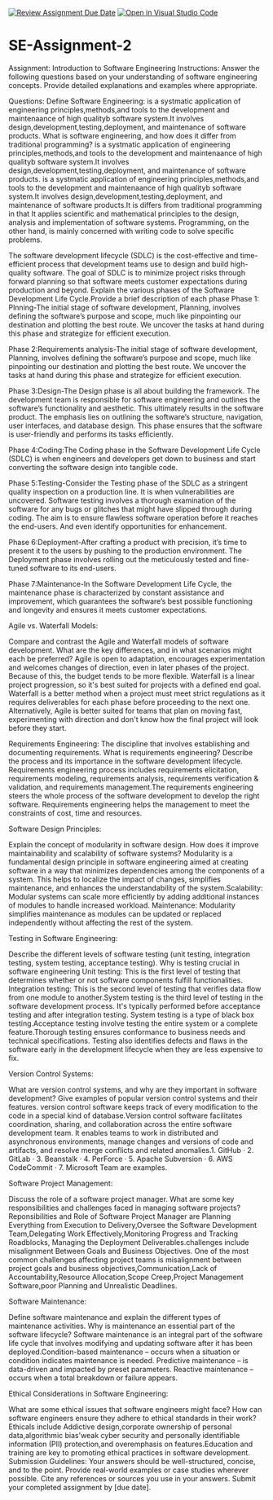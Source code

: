 [![Review Assignment Due Date](https://classroom.github.com/assets/deadline-readme-button-24ddc0f5d75046c5622901739e7c5dd533143b0c8e959d652212380cedb1ea36.svg)](https://classroom.github.com/a/-ucQIGTc)
[![Open in Visual Studio Code](https://classroom.github.com/assets/open-in-vscode-718a45dd9cf7e7f842a935f5ebbe5719a5e09af4491e668f4dbf3b35d5cca122.svg)](https://classroom.github.com/online_ide?assignment_repo_id=15241428&assignment_repo_type=AssignmentRepo)
# SE-Assignment-2
Assignment: Introduction to Software Engineering
Instructions:
Answer the following questions based on your understanding of software engineering concepts. Provide detailed explanations and examples where appropriate.

Questions:
Define Software Engineering:
is a systmatic application of engineering principles,methods,and tools to the development and maintenaance  of high qualityb software system.It involves design,development,testing,deployment, and maintenance of software products.
What is software engineering, and how does it differ from traditional programming?
is a systmatic application of engineering principles,methods,and tools to the development and maintenaance  of high qualityb software system.It involves design,development,testing,deployment, and maintenance of software products.
is a systmatic application of engineering principles,methods,and tools to the development and maintenaance  of high qualityb software system.It involves design,development,testing,deployment, and maintenance of software products.It is differs from traditional programming in that It applies scientific and mathematical principles to the design, analysis and implementation of software systems. Programming, on the other hand, is mainly concerned with writing code to solve specific problems.

The software development lifecycle (SDLC) is the cost-effective and time-efficient process that development teams use to design and build high-quality software. The goal of SDLC is to minimize project risks through forward planning so that software meets customer expectations during production and beyond.
Explain the various phases of the Software Development Life Cycle.Provide a brief description of each phase
Phase 1:  Plnning-The initial stage of software development, Planning, involves defining the software’s purpose and scope, much like pinpointing our destination and plotting the best route. We uncover the tasks at hand during this phase and strategize for efficient execution.

Phase 2:Requirements analysis-The initial stage of software development, Planning, involves defining the software’s purpose and scope, much like pinpointing our destination and plotting the best route. We uncover the tasks at hand during this phase and strategize for efficient execution.

Phase 3:Design-The Design phase is all about building the framework. The development team is responsible for software engineering and outlines the software’s functionality and aesthetic. This ultimately results in the software product. The emphasis lies on outlining the software’s structure, navigation, user interfaces, and database design. This phase ensures that the software is user-friendly and performs its tasks efficiently.

Phase 4:Coding:The Coding phase in the Software Development Life Cycle (SDLC) is when engineers and developers get down to business and start converting the software design into tangible code.

Phase 5:Testing-Consider the Testing phase of the SDLC as a stringent quality inspection on a production line. It is when vulnerabilities are uncovered. Software testing involves a thorough examination of the software for any bugs or glitches that might have slipped through during coding. The aim is to ensure flawless software operation before it reaches the end-users. And even identify opportunities for enhancement.

Phase 6:Deployment-After crafting a product with precision, it’s time to present it to the users by pushing to the production environment. The Deployment phase involves rolling out the meticulously tested and fine-tuned software to its end-users.

Phase 7:Maintenance-In the Software Development Life Cycle, the maintenance phase is characterized by constant assistance and improvement, which guarantees the software’s best possible functioning and longevity and ensures it meets customer expectations.




 Agile vs. Waterfall Models:

Compare and contrast the Agile and Waterfall models of software development. What are the key differences, and in what scenarios might each be preferred?
Agile is open to adaptation, encourages experimentation and welcomes changes of direction, even in later phases of the project. Because of this, the budget tends to be more flexible. Waterfall is a linear project progression, so it's best suited for projects with a defined end goal.
Waterfall is a better method when a project must meet strict regulations as it requires deliverables for each phase before proceeding to the next one. Alternatively, Agile is better suited for teams that plan on moving fast, experimenting with direction and don't know how the final project will look before they start.

Requirements Engineering:
The discipline that involves establishing and documenting requirements. 
What is requirements engineering? Describe the process and its importance in the software development lifecycle. 
Requirements engineering process includes requirements elicitation, requirements modeling, requirements analysis, requirements verification & validation, and requirements management.The requirements engineering steers the whole process of the software development to develop the right software. Requirements engineering helps the management to meet the constraints of cost, time and resources.


Software Design Principles:

Explain the concept of modularity in software design. How does it improve maintainability and scalability of software systems?
Modularity is a fundamental design principle in software engineering aimed at creating software in a way that minimizes dependencies among the components of a system. This helps to localize the impact of changes, simplifies maintenance, and enhances the understandability of the system.Scalability: Modular systems can scale more efficiently by adding additional instances of modules to handle increased workload. Maintenance: Modularity simplifies maintenance as modules can be updated or replaced independently without affecting the rest of the system.


Testing in Software Engineering:

Describe the different levels of software testing (unit testing, integration testing, system testing, acceptance testing). Why is testing crucial in software engineering
 Unit testing: This is the first level of testing that determines whether or not software components fulfill functionalities. Integration testing: This is the second level of testing that verifies data flow from one module to another.System testing is the third level of testing in the software development process. It's typically performed before acceptance testing and after integration testing. System testing is a type of black box testing.Acceptance testing involve testing the entire system or a complete feature.Thorough testing ensures conformance to business needs and technical specifications. Testing also identifies defects and flaws in the software early in the development lifecycle when they are less expensive to fix. 



Version Control Systems:

What are version control systems, and why are they important in software development? Give examples of popular version control systems and their features.
version control software keeps track of every modification to the code in a special kind of database.Version control software facilitates coordination, sharing, and collaboration across the entire software development team. It enables teams to work in distributed and asynchronous environments, manage changes and versions of code and artifacts, and resolve merge conflicts and related anomalies.1. GitHub · 2. GitLab · 3. Beanstalk · 4. PerForce · 5. Apache Subversion · 6. AWS CodeCommit · 7. Microsoft Team are examples.

Software Project Management:

Discuss the role of a software project manager. What are some key responsibilities and challenges faced in managing software projects?
Reponsibilities and Role of Software Project Manager are Planning Everything from Execution to Delivery,Oversee the Software Development Team,Delegating Work Effectively,Monitoring Progress and Tracking Roadblocks, Managing the Deployment Deliverables.challenges include misalignment Between Goals and Business Objectives. One of the most common challenges affecting project teams is misalignment between project goals and business objectives,Communication,Lack of Accountability,Resource Allocation,Scope Creep,Project Management Software,poor Planning and Unrealistic Deadlines.


Software Maintenance:

Define software maintenance and explain the different types of maintenance activities. Why is maintenance an essential part of the software lifecycle?
Software maintenance is an integral part of the software life cycle that involves modifying and updating software after it has been deployed.Condition-based maintenance – occurs when a situation or condition indicates maintenance is needed. Predictive maintenance – is data-driven and impacted by preset parameters. Reactive maintenance – occurs when a total breakdown or failure appears.


Ethical Considerations in Software Engineering:

What are some ethical issues that software engineers might face? How can software engineers ensure they adhere to ethical standards in their work?
Ethicals include Addictive design,corporate ownership of personal data,algorithmic bias'weak cyber security and personally identifiable information (PII) protection,and overemphasis on features.Education and training are key to promoting ethical practices in software development. 
Submission Guidelines:
Your answers should be well-structured, concise, and to the point.
Provide real-world examples or case studies wherever possible.
Cite any references or sources you use in your answers.
Submit your completed assignment by [due date].
